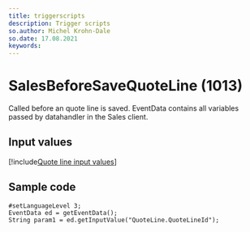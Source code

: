 ```yaml
---
title: triggerscripts
description: Trigger scripts
so.author: Michel Krohn-Dale
so.date: 17.08.2021
keywords:
---
```


# SalesBeforeSaveQuoteLine (1013)

Called before an quote line is saved. EventData contains all variables passed by datahandler in the Sales client.

## Input values

[!include[Quote line input values](includes/quoteline-var.md)]

## Sample code

```crmscript
#setLanguageLevel 3;
EventData ed = getEventData();
String param1 = ed.getInputValue("QuoteLine.QuoteLineId");
```
